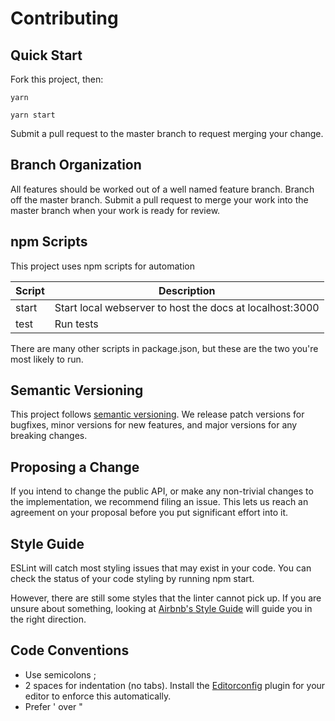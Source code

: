 # Contributing

## Quick Start
Fork this project, then:
```
yarn

yarn start
```
Submit a pull request to the master branch to request merging your change.

## Branch Organization
All features should be worked out of a well named feature branch. Branch off the master branch.  Submit a pull request to merge your work into the master branch when your work is ready for review.

## npm Scripts
This project uses npm scripts for automation

|Script|Description|
|------|-----------|
|start|Start local webserver to host the docs at localhost:3000|
|test|Run tests|

There are many other scripts in package.json, but these are the two you're most likely to run.

## Semantic Versioning
This project follows [semantic versioning](http://semver.org). We release patch versions for bugfixes, minor versions for new features, and major versions for any breaking changes.

## Proposing a Change
If you intend to change the public API, or make any non-trivial changes to the implementation, we recommend filing an issue. This lets us reach an agreement on your proposal before you put significant effort into it.

## Style Guide
ESLint will catch most styling issues that may exist in your code. You can check the status of your code styling by running npm start.

However, there are still some styles that the linter cannot pick up. If you are unsure about something, looking at [Airbnb's Style Guide](https://github.com/airbnb/javascript) will guide you in the right direction.

## Code Conventions
- Use semicolons ;
- 2 spaces for indentation (no tabs). Install the [Editorconfig](http://editorconfig.org) plugin for your editor to enforce this automatically.
- Prefer ' over "
